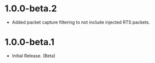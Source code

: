 # 1.0.0-beta.2
 - Added packet capture filtering to not include injected RTS packets.

# 1.0.0-beta.1
- Initial Release. (Beta)
